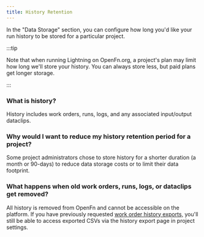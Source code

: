 ```yaml
---
title: History Retention
---
```


In the "Data Storage" section, you can configure how long you'd like your run
history to be stored for a particular project.

:::tip

Note that when running Lightning on OpenFn.org, a project's plan may limit how
long we'll store your history. You can always store less, but paid plans get
longer storage.

:::

### What is history?

History includes work orders, runs, logs, and any associated input/output
dataclips.

### Why would I want to reduce my history retention period for a project?

Some project administrators chose to store history for a shorter duration (a
month or 90-days) to reduce data storage costs or to limit their data footprint.

### What happens when old work orders, runs, logs, or dataclips get removed?

All history is removed from OpenFn and cannot be accessible on the platform. If
you have previously requested
[work order history exports,](https://docs.openfn.org/documentation/manage-projects/io-data-storage?_gl=1*1x5ctqh*_gcl_au*MTE3Njc2MDkyMC4xNzI0MjQzMTAwLjY0NTI0ODAyMC4xNzI3MTY5OTM5LjE3MjcxNjk5NDA.#export-history)
you'll still be able to access exported CSVs via the history export page in
project settings.
